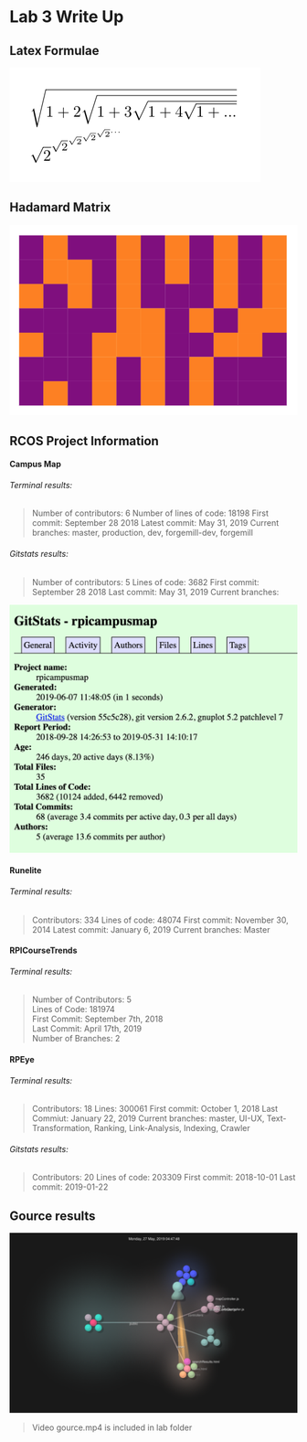 # Lab 3 Write Up

## Latex Formulae
![photo of equations in latex](latex_squares.png)

## Hadamard Matrix
![photo of matrix in latex](matrix.png)

## RCOS Project Information 
#### Campus Map

###### Terminal results: 
> Number of contributors: 6
> Number of lines of code: 18198
> First commit: September 28 2018
> Latest commit: May 31, 2019
> Current branches: master, production, dev, forgemill-dev, forgemill

###### Gitstats results:
> Number of contributors: 5
> Lines of code: 3682
> First commit: September 28 2018
> Last commit: May 31, 2019
> Current branches: 

![photo of gitstat result](gitstat.png)

#### Runelite

###### Terminal results:
> Contributors: 334
> Lines of code: 48074
> First commit: November 30, 2014
> Latest commit: January 6, 2019
> Current branches: Master

#### RPICourseTrends

###### Terminal results:
> Number of Contributors: 5  
> Lines of Code: 181974  
> First Commit: September 7th, 2018  
> Last Commit: April 17th, 2019  
> Number of Branches: 2

#### RPEye

###### Terminal results:
> Contributors: 18
> Lines: 300061
> First commit: October 1, 2018
> Last Commiut: January 22, 2019
> Current branches: master, UI-UX, Text-Transformation, Ranking, Link-Analysis, Indexing, Crawler

###### Gitstats results:
> Contributors: 20
> Lines of code: 203309
> First commit: 2018-10-01
> Last commit: 2019-01-22


## Gource results
![photo of gource program](gource.png)
> Video gource.mp4 is included in lab folder
 